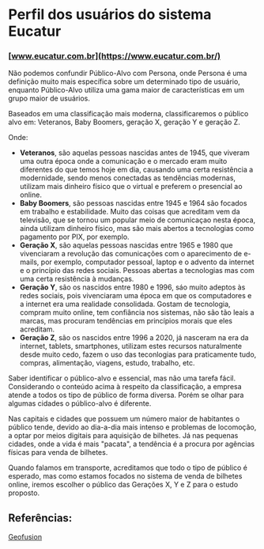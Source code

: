 # Perfil dos usuários do sistema Eucatur <br />
### [www.eucatur.com.br](https://www.eucatur.com.br/)

Não podemos confundir Público-Alvo com Persona, onde Persona é uma definição muito mais específica sobre um determinado tipo de usuário, enquanto Público-Alvo utiliza uma gama maior de características em um grupo maior de usuários.

Baseados em uma classificação mais moderna, classificaremos o público alvo em:
Veteranos, Baby Boomers, geração X, geração Y e geração Z.

Onde:
  - **Veteranos**, são aquelas pessoas nascidas antes de 1945, que viveram uma outra época onde a comunicação e o mercado eram muito diferentes do que temos hoje em dia, causando uma certa resistência a modernidade, sendo menos conectadas as tendências modernas, utilizam mais dinheiro físico que o virtual e preferem o presencial ao online.
  - **Baby Boomers**, são pessoas nascidas entre 1945 e 1964 são focados em trabalho e estabilidade. Muito das coisas que acreditam vem da televisão, que se tornou um popular meio de comunicaçao nesta época, ainda utilizam dinheiro físico, mas são mais abertos a tecnologias como pagamento por PIX, por exemplo.
  - **Geração X**, são aquelas pessoas nascidas entre 1965 e 1980 que vivenciaram a revolução das comunicações com o aparecimento de e-mails, por exemplo, computador pessoal, laptop e o advento da internet e o princípio das redes sociais. Pessoas abertas a tecnologias mas com uma certa resistência à mudanças.
  - **Geração Y**, são os nascidos entre 1980 e 1996, sáo muito adeptos às redes sociais, pois vivenciaram uma época em que os computadores e a internet era uma realidade consolidada. Gostam de tecnologia, compram muito online, tem confiância nos sistemas, não são tão leais a marcas, mas procuram tendências em princípios morais que eles acreditam.
  - **Geração Z**, são os nascidos entre 1996 a 2020, já nasceram na era da internet, tablets, smartphones, utilizam estes recursos naturalmente desde muito cedo, fazem o uso das teconlogias para praticamente tudo, compras, alimentação, viagens, estudo, trabalho, etc.

Saber identificar o público-alvo e essencial, mas não uma tarefa fácil. <br />
Considerando o conteúdo acima à respeito da classificação, a empresa atende a todos os tipo de público de forma diversa. Porém se olhar para algumas cidades o público-alvo é diferente.

Nas capitais e cidades que possuem um número maior de habitantes o público tende, devido ao dia-a-dia mais intenso e problemas de locomoção, a optar por meios digitais para aquisição de bilhetes. Já nas pequenas cidades, onde a vida é mais "pacata", a tendência é a procura por agências físicas para venda de bilhetes.

Quando falamos em transporte, acreditamos que todo o tipo de público é esperado, mas como estamos focados no sistema de venda de bilhetes online, iremos escolher o público das Gerações X, Y e Z para o estudo proposto.

## Referências:
[Geofusion](https://blog.geofusion.com.br/blog/tipos-de-publico-alvo?utm_matchtype=&utm_adgroup=geral&utm_device=c&placement=&gclid=Cj0KCQjwmOm3BhC8ARIsAOSbapVAEUiDxt_QDHrn3u2wf19z3zn6J0MGUOHGCTDb7fVJU--R2RzPg6oaAlDxEALw_wcB&utm_placement=&utm_creative=&utm_source=adwords&utm_campaign=PMAX_ALWAYS_ON_GERAL_GOOGLE&utm_medium=ppc&utm_content=responsivo_pmax_geral&utm_term=&hsa_acc=4920961291&hsa_cam=20772569990&hsa_grp=&hsa_ad=&hsa_src=x&hsa_tgt=&hsa_kw=&hsa_mt=&hsa_net=adwords&hsa_ver=3&gad_source=1)
